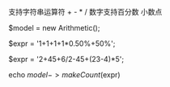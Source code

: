 支持字符串运算符 + - * /  数字支持百分数 小数点

$model = new Arithmetic();

$expr = '1+1+1+1*0.50%+50%';

$expr = '2+45+6/2-45+(23-4)*5';

echo $model->makeCount($expr)
